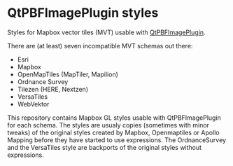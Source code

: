 # QtPBFImagePlugin styles
Styles for Mapbox vector tiles (MVT) usable with
[QtPBFImagePlugin](https://github.com/tumic0/QtPBFImagePlugin).

There are (at least) seven incompatible MVT schemas out there:
- Esri
- Mapbox
- OpenMapTiles (MapTiler, Mapilion)
- Ordnance Survey
- Tilezen (HERE, Nextzen)
- VersaTiles
- WebVektor

This repository contains Mapbox GL styles usable with QtPBFImagePlugin for
each schema. The styles are usualy copies (sometimes with minor tweaks) of
the original styles created by Mapbox, Openmaptiles or Apollo Mapping before
they have started to use expressions. The OrdnanceSurvey and the VersaTiles
style are backports of the original styles without expressions.
